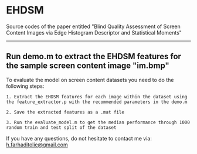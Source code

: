 # EHDSM
Source codes of the paper entitled "Blind Quality Assessment of Screen Content Images via Edge Histogram Descriptor and Statistical Moments"

---------------------------------------
Run demo.m to extract the EHDSM features for the sample screen content image "im.bmp"
---------------------------------------
To evaluate the model on screen content datasets you need to do the following steps:

    1. Extract the EHDSM features for each image within the dataset using the feature_extractor.p with the recommended parameters in the demo.m
    
    2. Save the extracted features as a .mat file
    
    3. Run the evaluate_model.m to get the median performance through 1000 random train and test split of the dataset

If you have any questions, do not hesitate to contact me via: h.farhaditolie@gmail.com
